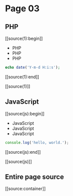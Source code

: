 # Page 03


## PHP

[[source(1):begin]]

- PHP
- PHP
- PHP

```php
echo date('Y-m-d H:i:s');
```

[[source(1):end]]

[[source(1)]]


## JavaScript

[[source(js):begin]]

- JavaScript
- JavaScript
- JavaScript

```javascript
console.log('hello, world.');
```

[[source(js):end]]

[[source(js)]]


## Entire page source

[[source:container]]

